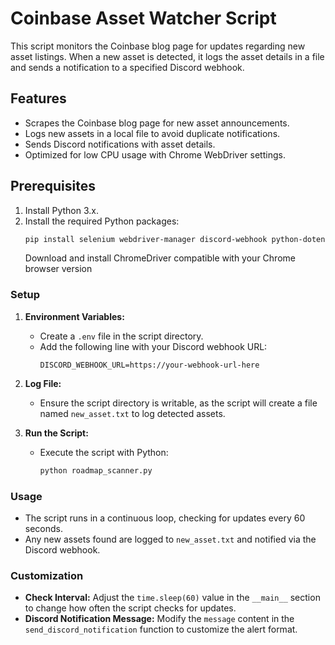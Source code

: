# Coinbase Asset Watcher Script

This script monitors the Coinbase blog page for updates regarding new asset listings. When a new asset is detected, it logs the asset details in a file and sends a notification to a specified Discord webhook.

## Features
- Scrapes the Coinbase blog page for new asset announcements.
- Logs new assets in a local file to avoid duplicate notifications.
- Sends Discord notifications with asset details.
- Optimized for low CPU usage with Chrome WebDriver settings.

## Prerequisites
1. Install Python 3.x.
2. Install the required Python packages:
   ```bash
   pip install selenium webdriver-manager discord-webhook python-dotenv
   ```
   Download and install ChromeDriver compatible with your Chrome browser version
   
### Setup
1. **Environment Variables:**
   - Create a `.env` file in the script directory.
   - Add the following line with your Discord webhook URL:
     ```env
     DISCORD_WEBHOOK_URL=https://your-webhook-url-here
     ```

2. **Log File:**
   - Ensure the script directory is writable, as the script will create a file named `new_asset.txt` to log detected assets.

3. **Run the Script:**
   - Execute the script with Python:
     ```bash
     python roadmap_scanner.py
     ```

### Usage
- The script runs in a continuous loop, checking for updates every 60 seconds.
- Any new assets found are logged to `new_asset.txt` and notified via the Discord webhook.

### Customization
- **Check Interval:**
  Adjust the `time.sleep(60)` value in the `__main__` section to change how often the script checks for updates.
- **Discord Notification Message:**
  Modify the `message` content in the `send_discord_notification` function to customize the alert format.
